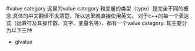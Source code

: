 #value category
这里的value category 和变量的类型（type）是完全不同的概念,具体的中文翻译不太清楚，所以这里就直接使用英文。
对于c++的每一个表达式（运算符及其操作数、文字、变量名等），都有一个value category.
其主要分为以下三种
* glvalue
